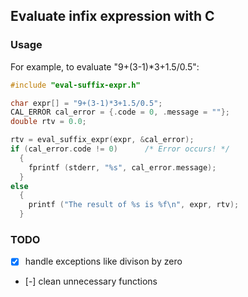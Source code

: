 ## Evaluate infix expression with C

### Usage
For example, to evaluate "9+(3-1)*3+1.5/0.5":

```c
#include "eval-suffix-expr.h"

char expr[] = "9+(3-1)*3+1.5/0.5";
CAL_ERROR cal_error = {.code = 0, .message = ""};
double rtv = 0.0;

rtv = eval_suffix_expr(expr, &cal_error);
if (cal_error.code != 0)      /* Error occurs! */
  {
    fprintf (stderr, "%s", cal_error.message);
  }
else
  {
    printf ("The result of %s is %f\n", expr, rtv);
  }
```

### TODO
- [x] handle exceptions like divison by zero
- [-] clean unnecessary functions
